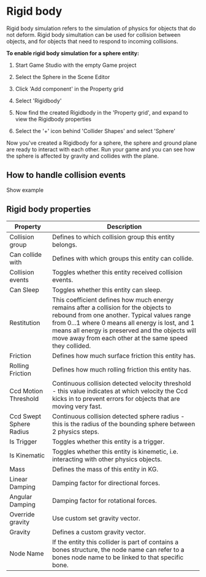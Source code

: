 # Rigid body

Rigid body simulation refers to the simulation of physics for objects that do not deform. Rigid body simultation can be used for collision between objects, and for objects that need to respond to incoming collisions.

**To enable rigid body simulation for a sphere entity:**

1. Start Game Studio with the empty Game project

2. Select the Sphere in the Scene Editor

3. Click 'Add component' in the Property grid

4. Select 'Rigidbody'

5. Now find the created Rigidbody in the 'Property grid', and expand to view the Rigidbody properties

6. Select the '+' icon behind 'Collider Shapes' and select 'Sphere'

Now you've created a Rigidbody for a sphere, the sphere and ground plane are ready to interact with each other. Run your game and you can see how the sphere is affected by gravity and collides with the plane.

## How to handle collision events

Show example

## Rigid body properties

Property              | Description
----------------------|---------------------------------------------------------
Collision group       | Defines to which collision group this entity belongs.
Can collide with      | Defines with which groups this entity can collide.
Collision events      | Toggles whether this entity received collision events.
Can Sleep             | Toggles whether this entity can sleep.
Restitution           | This coefficient defines how much energy remains after a collision for the objects to rebound from one another. Typical values range from 0...1 where 0 means all energy is lost, and 1 means all energy is preserved and the objects will move away from each other at the same speed they collided.
Friction              | Defines how much surface friction this entity has.
Rolling Friction      | Defines how much rolling friction this entity has.
Ccd Motion Threshold  | Continuous collision detected velocity threshold - this value indicates at which velocity the Ccd kicks in to prevent errors for objects that are moving very fast.
Ccd Swept Sphere Radius | Continuous collision detected sphere radius - this is the radius of the bounding sphere between 2 physics steps.
Is Trigger            | Toggles whether this entity is a trigger.
Is Kinematic          | Toggles whether this entity is kinemetic, i.e. interacting with other physics objects.
Mass                  | Defines the mass of this entity in KG.
Linear Damping        | Damping factor for directional forces.
Angular Damping       | Damping factor for rotational forces.
Override gravity      | Use custom set gravity vector.
Gravity               | Defines a custom gravity vector.
Node Name             | If the entity this collider is part of contains a bones structure, the node name can refer to a bones node name to be linked to that specific bone.
